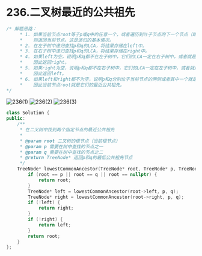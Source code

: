 # 236.二叉树最近的公共祖先
```c++
/* 解题思路：  
     * 1. 如果当前节点root等于p或q中的任意一个，或者遍历到叶子节点的下一个节点（即nullptr），  
     *    则返回当前节点。这是递归的基本情况。  
     * 2. 在左子树中递归查找p和q的LCA，将结果存储在left中。  
     * 3. 在右子树中递归查找p和q的LCA，将结果存储在right中。  
     * 4. 如果left为空，说明p和q都不在左子树中，它们的LCA一定在右子树中，或者就是root本身（如果right不为空），  
     *    因此返回right。  
     * 5. 如果right为空，说明p和q都不在右子树中，它们的LCA一定在左子树中，或者就是root本身（如果left不为空），  
     *    因此返回left。  
     * 6. 如果left和right都不为空，说明p和q分别位于当前节点的两侧或者其中一个就是当前节点，  
     *    因此当前节点root就是它们的最近公共祖先。
*/
```
![236(1)](https://github.com/user-attachments/assets/b07bf8d4-4ac0-4d97-a011-b8dff068c825)
![236(2)](https://github.com/user-attachments/assets/446b8c99-e251-46a2-b219-3ff765ab1183)
![236(3)](https://github.com/user-attachments/assets/7baabe6c-ab05-4192-b227-2c136bf5a8c8)
```c++
class Solution {  
public:  
    /**  
     * 在二叉树中找到两个指定节点的最近公共祖先  
     * 
     * @param root 二叉树的根节点（当前根节点）
     * @param p 需要在树中查找的节点之一  
     * @param q 需要在树中查找的节点之二  
     * @return TreeNode* 返回p和q的最低公共祖先节点  
     */  
    TreeNode* lowestCommonAncestor(TreeNode* root, TreeNode* p, TreeNode* q) {  
        if (root == p || root == q || root == nullptr) {  
            return root;  
        }  
        TreeNode* left = lowestCommonAncestor(root->left, p, q);  
        TreeNode* right = lowestCommonAncestor(root->right, p, q);  
        if (!left) {  
            return right;  
        }  
        if (!right) {  
            return left;  
        }  
        return root;  
    }  
};
```
